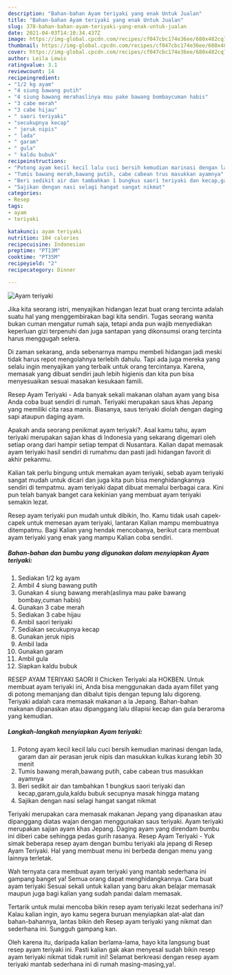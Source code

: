 ```yaml
---
description: "Bahan-bahan Ayam teriyaki yang enak Untuk Jualan"
title: "Bahan-bahan Ayam teriyaki yang enak Untuk Jualan"
slug: 378-bahan-bahan-ayam-teriyaki-yang-enak-untuk-jualan
date: 2021-04-03T14:10:34.437Z
image: https://img-global.cpcdn.com/recipes/cf047cbc174e36ee/680x482cq70/ayam-teriyaki-foto-resep-utama.jpg
thumbnail: https://img-global.cpcdn.com/recipes/cf047cbc174e36ee/680x482cq70/ayam-teriyaki-foto-resep-utama.jpg
cover: https://img-global.cpcdn.com/recipes/cf047cbc174e36ee/680x482cq70/ayam-teriyaki-foto-resep-utama.jpg
author: Leila Lewis
ratingvalue: 3.1
reviewcount: 14
recipeingredient:
- "1/2 kg ayam"
- "4 siung bawang putih"
- "4 siung bawang merahaslinya mau pake bawang bombaycuman habis"
- "3 cabe merah"
- "3 cabe hijau"
- " saori teriyaki"
- "secukupnya kecap"
- " jeruk nipis"
- " lada"
- " garam"
- " gula"
- " kaldu bubuk"
recipeinstructions:
- "Potong ayam kecil kecil lalu cuci bersih kemudian marinasi dengan lada, garam dan air perasan jeruk nipis dan masukkan kulkas kurang lebih 30 menit"
- "Tumis bawang merah,bawang putih, cabe cabean trus masukkan ayamnya"
- "Beri sedikit air dan tambahkan 1 bungkus saori teriyaki dan kecap,garam,gula,kaldu bubuk secupnya masak hingga matang"
- "Sajikan dengan nasi selagi hangat sangat nikmat"
categories:
- Resep
tags:
- ayam
- teriyaki

katakunci: ayam teriyaki 
nutrition: 104 calories
recipecuisine: Indonesian
preptime: "PT13M"
cooktime: "PT35M"
recipeyield: "2"
recipecategory: Dinner

---
```



![Ayam teriyaki](https://img-global.cpcdn.com/recipes/cf047cbc174e36ee/680x482cq70/ayam-teriyaki-foto-resep-utama.jpg)

Jika kita seorang istri, menyajikan hidangan lezat buat orang tercinta adalah suatu hal yang menggembirakan bagi kita sendiri. Tugas seorang  wanita bukan cuman mengatur rumah saja, tetapi anda pun wajib menyediakan keperluan gizi terpenuhi dan juga santapan yang dikonsumsi orang tercinta harus menggugah selera.

Di zaman  sekarang, anda sebenarnya mampu membeli hidangan jadi meski tidak harus repot mengolahnya terlebih dahulu. Tapi ada juga mereka yang selalu ingin menyajikan yang terbaik untuk orang tercintanya. Karena, memasak yang dibuat sendiri jauh lebih higienis dan kita pun bisa menyesuaikan sesuai masakan kesukaan famili. 

Resep Ayam Teriyaki - Ada banyak sekali makanan olahan ayam yang bisa Anda coba buat sendiri di rumah. Teriyaki merupakan saus khas Jepang yang memiliki cita rasa manis. Biasanya, saus teriyaki diolah dengan daging sapi ataupun daging ayam.

Apakah anda seorang penikmat ayam teriyaki?. Asal kamu tahu, ayam teriyaki merupakan sajian khas di Indonesia yang sekarang digemari oleh setiap orang dari hampir setiap tempat di Nusantara. Kalian dapat memasak ayam teriyaki hasil sendiri di rumahmu dan pasti jadi hidangan favorit di akhir pekanmu.

Kalian tak perlu bingung untuk memakan ayam teriyaki, sebab ayam teriyaki sangat mudah untuk dicari dan juga kita pun bisa menghidangkannya sendiri di tempatmu. ayam teriyaki dapat dibuat memalui berbagai cara. Kini pun telah banyak banget cara kekinian yang membuat ayam teriyaki semakin lezat.

Resep ayam teriyaki pun mudah untuk dibikin, lho. Kamu tidak usah capek-capek untuk memesan ayam teriyaki, lantaran Kalian mampu membuatnya ditempatmu. Bagi Kalian yang hendak mencobanya, berikut cara membuat ayam teriyaki yang enak yang mampu Kalian coba sendiri.

<!--inarticleads1-->

##### Bahan-bahan dan bumbu yang digunakan dalam menyiapkan Ayam teriyaki:

1. Sediakan 1/2 kg ayam
1. Ambil 4 siung bawang putih
1. Gunakan 4 siung bawang merah(aslinya mau pake bawang bombay,cuman habis)
1. Gunakan 3 cabe merah
1. Sediakan 3 cabe hijau
1. Ambil  saori teriyaki
1. Sediakan secukupnya kecap
1. Gunakan  jeruk nipis
1. Ambil  lada
1. Gunakan  garam
1. Ambil  gula
1. Siapkan  kaldu bubuk


RESEP AYAM TERIYAKI SAORI II Chicken Teriyaki ala HOKBEN. Untuk membuat ayam teriyaki ini, Anda bisa menggunakan dada ayam fillet yang di potong memanjang dan dibalut tipis dengan tepung lalu digoreng. Teriyaki adalah cara memasak makanan a la Jepang. Bahan-bahan makanan dipanaskan atau dipanggang lalu dilapisi kecap dan gula beraroma yang kemudian. 

<!--inarticleads2-->

##### Langkah-langkah menyiapkan Ayam teriyaki:

1. Potong ayam kecil kecil lalu cuci bersih kemudian marinasi dengan lada, garam dan air perasan jeruk nipis dan masukkan kulkas kurang lebih 30 menit
1. Tumis bawang merah,bawang putih, cabe cabean trus masukkan ayamnya
1. Beri sedikit air dan tambahkan 1 bungkus saori teriyaki dan kecap,garam,gula,kaldu bubuk secupnya masak hingga matang
1. Sajikan dengan nasi selagi hangat sangat nikmat


Teriyaki merupakan cara memasak makanan Jepang yang dipanaskan atau dipanggang diatas wajan dengan menggunakan saus teriyaki. Ayam teriyaki merupakan sajian ayam khas Jepang. Daging ayam yang direndam bumbu ini diberi cabe sehingga pedas gurih rasanya. Resep Ayam Teriyaki - Yuk simak beberapa resep ayam dengan bumbu teriyaki ala jepang di Resep Ayam Teriyaki. Hal yang membuat menu ini berbeda dengan menu yang lainnya terletak. 

Wah ternyata cara membuat ayam teriyaki yang mantab sederhana ini gampang banget ya! Semua orang dapat menghidangkannya. Cara buat ayam teriyaki Sesuai sekali untuk kalian yang baru akan belajar memasak maupun juga bagi kalian yang sudah pandai dalam memasak.

Tertarik untuk mulai mencoba bikin resep ayam teriyaki lezat sederhana ini? Kalau kalian ingin, ayo kamu segera buruan menyiapkan alat-alat dan bahan-bahannya, lantas bikin deh Resep ayam teriyaki yang nikmat dan sederhana ini. Sungguh gampang kan. 

Oleh karena itu, daripada kalian berlama-lama, hayo kita langsung buat resep ayam teriyaki ini. Pasti kalian gak akan menyesal sudah bikin resep ayam teriyaki nikmat tidak rumit ini! Selamat berkreasi dengan resep ayam teriyaki mantab sederhana ini di rumah masing-masing,ya!.

